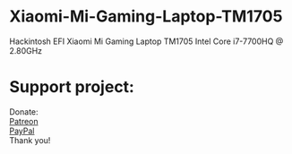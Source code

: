 # Xiaomi-Mi-Gaming-Laptop-TM1705
Hackintosh EFI Xiaomi Mi Gaming Laptop TM1705 Intel Core i7-7700HQ @ 2.80GHz</br>
<h1>Support project:</h1>
Donate:</br>
<a href=https://patreon.com/PumpkinHackintosh>Patreon</a></br>
<a href=https://paypal.com>PayPal</a></br>
Thank you!
